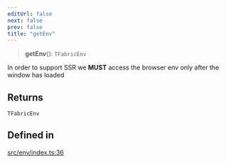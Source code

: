 ```yaml
---
editUrl: false
next: false
prev: false
title: "getEnv"
---
```


> **getEnv**(): `TFabricEnv`

In order to support SSR we **MUST** access the browser env only after the window has loaded

## Returns

`TFabricEnv`

## Defined in

[src/env/index.ts:36](https://github.com/fabricjs/fabric.js/blob/c093e29e73123dafcfa091ff4d5e04e690bb796e/src/env/index.ts#L36)
